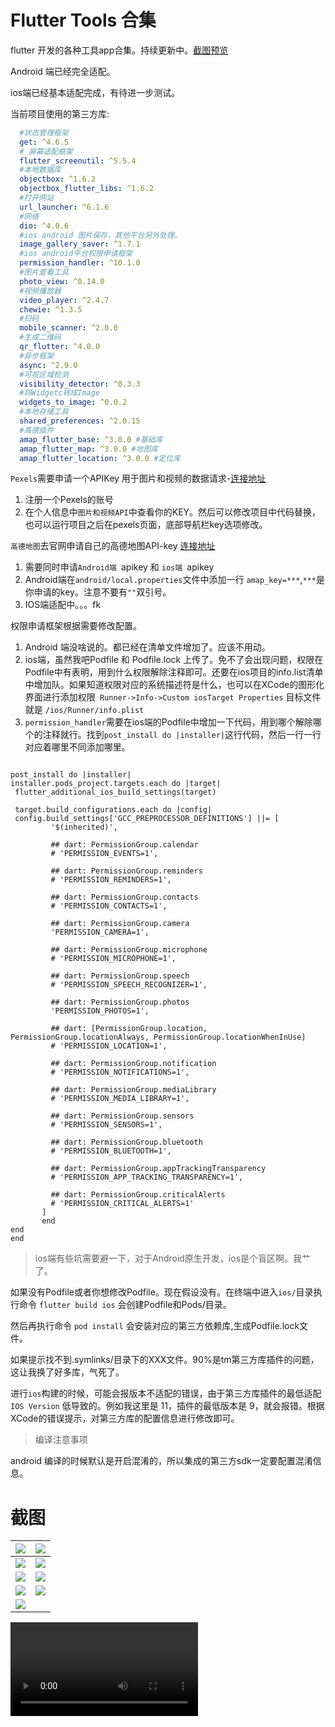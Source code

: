 # Flutter Tools 合集


flutter 开发的各种工具app合集。持续更新中。[截图预览](#截图)

Android 端已经完全适配。

ios端已经基本适配完成，有待进一步测试。

当前项目使用的第三方库:

```yaml
  #状态管理框架
  get: ^4.6.5
  # 屏幕适配框架
  flutter_screenutil: ^5.5.4
  #本地数据库
  objectbox: ^1.6.2
  objectbox_flutter_libs: ^1.6.2
  #打开网站
  url_launcher: ^6.1.6
  #网络
  dio: ^4.0.6
  #ios android 图片保存，其他平台另外处理。
  image_gallery_saver: ^1.7.1
  #ios android平台权限申请框架
  permission_handler: ^10.1.0
  #图片查看工具
  photo_view: ^0.14.0
  #视频播放器
  video_player: ^2.4.7
  chewie: ^1.3.5
  #扫码
  mobile_scanner: ^2.0.0
  #生成二维码
  qr_flutter: ^4.0.0
  #异步框架
  async: ^2.9.0
  #可视区域检测
  visibility_detector: ^0.3.3
  #将Widgetc转成Image
  widgets_to_image: ^0.0.2
  #本地存储工具
  shared_preferences: ^2.0.15
  #高德插件
  amap_flutter_base: ^3.0.0 #基础库
  amap_flutter_map: ^3.0.0 #地图库
  amap_flutter_location: ^3.0.0 #定位库
```

`Pexels`需要申请一个APIKey 用于图片和视频的数据请求-[连接地址](https://www.pexels.com/zh-cn/)
  
  1. 注册一个Pexels的账号
  2. 在个人信息中`图片和视频API`中查看你的KEY。然后可以修改项目中代码替换，也可以运行项目之后在pexels页面，底部导航栏key选项修改。
  
  `高德地图`去官网申请自己的高德地图API-key [连接地址](https://lbs.amap.com/dev/#/)
   
   1. 需要同时申请`Android端 `apikey 和 `ios端 `apikey
   2. Android端在` android/local.properties `文件中添加一行 ` amap_key=*** `,` *** `是你申请的key。注意不要有`""`双引号。
   3. IOS端适配中。。。fk
   
   权限申请框架根据需要修改配置。
   1. Android 端没啥说的。都已经在清单文件增加了。应该不用动。
   2. ios端，虽然我吧Podfile 和 Podfile.lock 上传了。免不了会出现问题，权限在Podfile中有表明，用到什么权限解除注释即可。还要在ios项目的info.list清单中增加<key><value>队。如果知道权限对应的系统描述符是什么，也可以在XCode的图形化界面进行添加权限` Runner->Info->Custom iosTarget Properties` 目标文件就是 `/ios/Runner/info.plist`
  3. `permission_handler`需要在ios端的Podfile中增加一下代码，用到哪个解除哪个的注释就行。找到`post_install do |installer|`这行代码，然后一行一行对应着哪里不同添加哪里。
   
   ```
  
post_install do |installer|
  installer.pods_project.targets.each do |target|
    flutter_additional_ios_build_settings(target)

    target.build_configurations.each do |config|
    config.build_settings['GCC_PREPROCESSOR_DEFINITIONS'] ||= [
            '$(inherited)',

            ## dart: PermissionGroup.calendar
            # 'PERMISSION_EVENTS=1',

            ## dart: PermissionGroup.reminders
            # 'PERMISSION_REMINDERS=1',

            ## dart: PermissionGroup.contacts
            # 'PERMISSION_CONTACTS=1',

            ## dart: PermissionGroup.camera
            'PERMISSION_CAMERA=1',

            ## dart: PermissionGroup.microphone
            # 'PERMISSION_MICROPHONE=1',

            ## dart: PermissionGroup.speech
            # 'PERMISSION_SPEECH_RECOGNIZER=1',

            ## dart: PermissionGroup.photos
            'PERMISSION_PHOTOS=1',

            ## dart: [PermissionGroup.location, PermissionGroup.locationAlways, PermissionGroup.locationWhenInUse]
            # 'PERMISSION_LOCATION=1',

            ## dart: PermissionGroup.notification
            # 'PERMISSION_NOTIFICATIONS=1',

            ## dart: PermissionGroup.mediaLibrary
            # 'PERMISSION_MEDIA_LIBRARY=1',

            ## dart: PermissionGroup.sensors
            # 'PERMISSION_SENSORS=1',

            ## dart: PermissionGroup.bluetooth
            # 'PERMISSION_BLUETOOTH=1',

            ## dart: PermissionGroup.appTrackingTransparency
            # 'PERMISSION_APP_TRACKING_TRANSPARENCY=1',

            ## dart: PermissionGroup.criticalAlerts
            # 'PERMISSION_CRITICAL_ALERTS=1'
          ]
          end
  end
end

   ```
   
   
   > ios端有些坑需要避一下，对于Android原生开发，ios是个盲区啊。我艹了。
   
   如果没有Podfile或者你想修改Podfile。现在假设没有。在终端中进入`ios/`目录执行命令 ` flutter build ios ` 会创建Podfile和Pods/目录。 
   
   然后再执行命令 `pod install` 会安装对应的第三方依赖库,生成Podfile.lock文件。
   
   如果提示找不到.symlinks/目录下的XXX文件。90%是tm第三方库插件的问题，这让我换了好多库，气死了。
   
   进行`ios`构建的时候，可能会报版本不适配的错误，由于第三方库插件的最低适配`IOS Version` 低导致的。例如我这里是 11，插件的最低版本是 9，就会报错。根据XCode的错误提示，对第三方库的配置信息进行修改即可。
   
   
   > 编译注意事项
   
   android 编译的时候默认是开启混淆的，所以集成的第三方sdk一定要配置混淆信息。
   


# 截图

| ![](./photo/1.jpg) | ![](./photo/2.jpg) |
| ------------------ | ------------------ |
| ![](./photo/3.jpg) | ![](./photo/4.jpg) |
| ![](./photo/5.jpg) | ![](./photo/6.jpg) |
| ![](./photo/7.jpg) | ![](./photo/8.jpg) |
| ![](./photo/9.jpg) |                    |


![](./photo/pexels_video.mp4)
